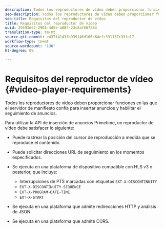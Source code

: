 ```yaml
---
description: Todos los reproductores de vídeo deben proporcionar funciones en las que el servidor de manifiesto confía para insertar anuncios y habilitar el seguimiento de anuncios.
seo-description: Todos los reproductores de vídeo deben proporcionar funciones en las que el servidor de manifiesto confía para insertar anuncios y habilitar el seguimiento de anuncios.
seo-title: Requisitos del reproductor de vídeo
title: Requisitos del reproductor de vídeo
uuid: 29593d67-2901-4d9e-a08f-23c8a7667283
translation-type: tm+mt
source-git-commit: e437f4143fb939f46d106c64efc391137c33fe17
workflow-type: tm+mt
source-wordcount: '136'
ht-degree: 0%

---
```



# Requisitos del reproductor de vídeo {#video-player-requirements}

Todos los reproductores de vídeo deben proporcionar funciones en las que el servidor de manifiesto confía para insertar anuncios y habilitar el seguimiento de anuncios.

Para utilizar la API de inserción de anuncios Primetime, un reproductor de vídeo debe satisfacer lo siguiente:

* Puede rastrear la posición del cursor de reproducción a medida que se reproduce el contenido.
* Puede solicitar direcciones URL de seguimiento en los momentos especificados.
* Se ejecuta en una plataforma de dispositivo compatible con HLS v3 o posterior, que incluye:

   * Interrupciones de PTS marcadas con etiquetas `EXT-X-DISCONTINUITY`
   * `EXT-X-DISCONTINUITY-SEQUENCE`
   * `EXT-X-PROGRAM-DATE-TIME`
   * `EXT-X-START`

* Se ejecuta en una plataforma que admite redirecciones HTTP y análisis de JSON.
* Se ejecuta en una plataforma que admite CORS.